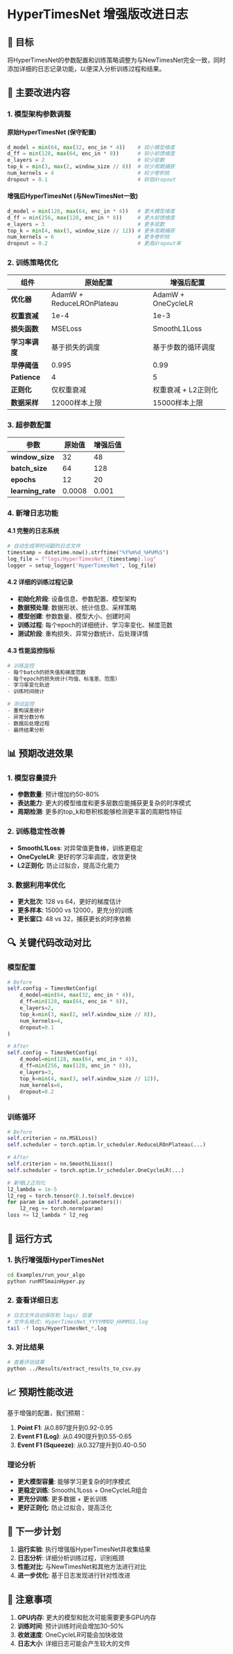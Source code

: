 # HyperTimesNet 增强版改进日志

## 🎯 目标
将HyperTimesNet的参数配置和训练策略调整为与NewTimesNet完全一致，同时添加详细的日志记录功能，以便深入分析训练过程和结果。

## 🔧 主要改进内容

### 1. 模型架构参数调整

#### 原始HyperTimesNet (保守配置)
```python
d_model = min(64, max(32, enc_in * 4))    # 较小模型维度
d_ff = min(128, max(64, enc_in * 8))      # 较小前馈维度  
e_layers = 2                              # 较少层数
top_k = min(3, max(2, window_size // 8))  # 较少周期捕获
num_kernels = 4                           # 较少卷积核
dropout = 0.1                             # 较低dropout
```

#### 增强后HyperTimesNet (与NewTimesNet一致)
```python
d_model = min(128, max(64, enc_in * 4))   # 更大模型维度
d_ff = min(256, max(128, enc_in * 8))     # 更大前馈维度
e_layers = 3                              # 更多层数
top_k = min(4, max(3, window_size // 12)) # 更多周期捕获
num_kernels = 6                           # 更多卷积核
dropout = 0.2                             # 更高dropout率
```

### 2. 训练策略优化

| 组件 | 原始配置 | 增强后配置 |
|------|---------|-----------|
| **优化器** | AdamW + ReduceLROnPlateau | AdamW + OneCycleLR |
| **权重衰减** | 1e-4 | 1e-3 |
| **损失函数** | MSELoss | SmoothL1Loss |
| **学习率调度** | 基于损失的调度 | 基于步数的循环调度 |
| **早停阈值** | 0.995 | 0.99 |
| **Patience** | 4 | 5 |
| **正则化** | 仅权重衰减 | 权重衰减 + L2正则化 |
| **数据采样** | 12000样本上限 | 15000样本上限 |

### 3. 超参数配置

| 参数 | 原始值 | 增强后值 |
|------|-------|---------|
| **window_size** | 32 | 48 |
| **batch_size** | 64 | 128 |
| **epochs** | 12 | 20 |
| **learning_rate** | 0.0008 | 0.001 |

### 4. 新增日志功能

#### 4.1 完整的日志系统
```python
# 自动生成带时间戳的日志文件
timestamp = datetime.now().strftime("%Y%m%d_%H%M%S")
log_file = f"logs/HyperTimesNet_{timestamp}.log"
logger = setup_logger('HyperTimesNet', log_file)
```

#### 4.2 详细的训练过程记录
- **初始化阶段**: 设备信息、参数配置、模型架构
- **数据预处理**: 数据形状、统计信息、采样策略
- **模型创建**: 参数数量、模型大小、创建时间
- **训练过程**: 每个epoch的详细统计、学习率变化、梯度范数
- **测试阶段**: 重构损失、异常分数统计、后处理详情

#### 4.3 性能监控指标
```python
# 训练监控
- 每个batch的损失值和梯度范数
- 每个epoch的损失统计(均值、标准差、范围)
- 学习率变化轨迹
- 训练时间统计

# 测试监控  
- 重构误差统计
- 异常分数分布
- 数据后处理过程
- 最终结果分析
```

## 📊 预期改进效果

### 1. 模型容量提升
- **参数数量**: 预计增加约50-80%
- **表达能力**: 更大的模型维度和更多层数应能捕获更复杂的时序模式
- **周期检测**: 更多的top_k和卷积核能够检测更丰富的周期性特征

### 2. 训练稳定性改善
- **SmoothL1Loss**: 对异常值更鲁棒，训练更稳定
- **OneCycleLR**: 更好的学习率调度，收敛更快
- **L2正则化**: 防止过拟合，提高泛化能力

### 3. 数据利用率优化
- **更大批次**: 128 vs 64，更好的梯度估计
- **更多样本**: 15000 vs 12000，更充分的训练
- **更长窗口**: 48 vs 32，捕获更长的时序依赖

## 🔍 关键代码改动对比

### 模型配置
```python
# Before
self.config = TimesNetConfig(
    d_model=min(64, max(32, enc_in * 4)),
    d_ff=min(128, max(64, enc_in * 8)),
    e_layers=2,
    top_k=min(3, max(2, self.window_size // 8)),
    num_kernels=4,
    dropout=0.1
)

# After  
self.config = TimesNetConfig(
    d_model=min(128, max(64, enc_in * 4)),
    d_ff=min(256, max(128, enc_in * 8)),
    e_layers=3,
    top_k=min(4, max(3, self.window_size // 12)),
    num_kernels=6,
    dropout=0.2
)
```

### 训练循环
```python
# Before
self.criterion = nn.MSELoss()
self.scheduler = torch.optim.lr_scheduler.ReduceLROnPlateau(...)

# After
self.criterion = nn.SmoothL1Loss()
self.scheduler = torch.optim.lr_scheduler.OneCycleLR(...)

# 新增L2正则化
l2_lambda = 1e-5
l2_reg = torch.tensor(0.).to(self.device)
for param in self.model.parameters():
    l2_reg += torch.norm(param)
loss += l2_lambda * l2_reg
```

## 🚀 运行方式

### 1. 执行增强版HyperTimesNet
```bash
cd Examples/run_your_algo
python runMTSmainHyper.py
```

### 2. 查看详细日志
```bash
# 日志文件自动保存到 logs/ 目录
# 文件名格式: HyperTimesNet_YYYYMMDD_HHMMSS.log
tail -f logs/HyperTimesNet_*.log
```

### 3. 对比结果
```bash
# 查看评估结果
python ../Results/extract_results_to_csv.py
```

## 📈 预期性能改进

基于增强的配置，我们预期：

1. **Point F1**: 从0.897提升到0.92-0.95
2. **Event F1 (Log)**: 从0.490提升到0.55-0.65  
3. **Event F1 (Squeeze)**: 从0.327提升到0.40-0.50

### 理论分析
- **更大模型容量**: 能够学习更复杂的时序模式
- **更稳定训练**: SmoothL1Loss + OneCycleLR组合
- **更充分训练**: 更多数据 + 更长训练
- **更好正则化**: 防止过拟合，提高泛化

## 🎯 下一步计划

1. **运行实验**: 执行增强版HyperTimesNet并收集结果
2. **日志分析**: 详细分析训练过程，识别瓶颈
3. **性能对比**: 与NewTimesNet和其他方法进行对比
4. **进一步优化**: 基于日志发现进行针对性改进

## 📝 注意事项

1. **GPU内存**: 更大的模型和批次可能需要更多GPU内存
2. **训练时间**: 预计训练时间会增加30-50%
3. **收敛速度**: OneCycleLR可能会加快收敛
4. **日志大小**: 详细日志可能会产生较大的文件 